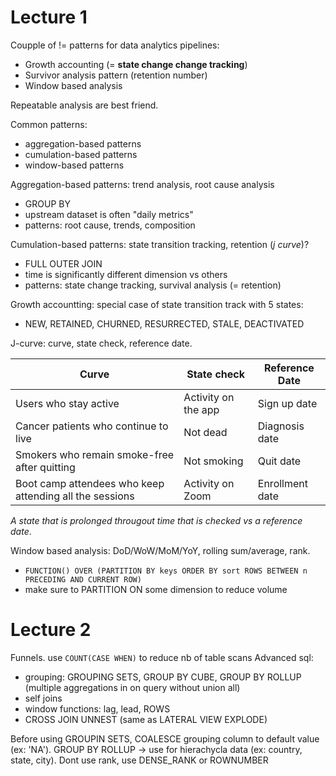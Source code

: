 # Lecture 1

Coupple of != patterns for data analytics pipelines:
- Growth accounting (= **state change change tracking**)
- Survivor analysis pattern (retention number)
- Window based analysis

Repeatable analysis are best friend.

Common patterns:
- aggregation-based patterns
- cumulation-based patterns
- window-based patterns

Aggregation-based patterns: trend analysis, root cause analysis
- GROUP BY
- upstream dataset is often "daily metrics"
- patterns: root cause, trends, composition

Cumulation-based patterns: state transition tracking, retention (*j curve*)?
- FULL OUTER JOIN
- time is significantly different dimension vs others
- patterns: state change tracking, survival analysis (= retention)

Growth accountting: special case of state transition track with 5 states:
- NEW, RETAINED, CHURNED, RESURRECTED, STALE, DEACTIVATED

J-curve: curve, state check, reference date.

|Curve                                                  |State check        |Reference Date  |
|-------------------------------------------------------|-------------------|----------------|
|Users who stay active                                  |Activity on the app|Sign up date    |
|Cancer patients who continue to live                   |Not dead           |Diagnosis date  |
|Smokers who remain smoke-free after quitting           |Not smoking        |Quit date       |
|Boot camp attendees who keep attending all the sessions|Activity on Zoom   |Enrollment date |

*A state that is prolonged througout time that is checked vs a reference date*.

Window based analysis: DoD/WoW/MoM/YoY, rolling sum/average, rank.
- `FUNCTION() OVER (PARTITION BY keys ORDER BY sort ROWS BETWEEN n PRECEDING AND CURRENT ROW)`
- make sure to PARTITION ON some dimension to reduce volume

# Lecture 2

Funnels. 
use `COUNT(CASE WHEN)` to reduce nb of table scans
Advanced sql: 
- grouping: GROUPING SETS, GROUP BY CUBE, GROUP BY ROLLUP (multiple aggregations in on query without union all)
- self joins
- window functions: lag, lead, ROWS
- CROSS JOIN UNNEST (same as LATERAL VIEW EXPLODE)

Before using GROUPIN SETS, COALESCE grouping column to default value (ex: 'NA'). 
GROUP BY ROLLUP -> use for hierachycla data (ex: country, state, city). 
Dont use rank, use DENSE_RANK or ROWNUMBER


